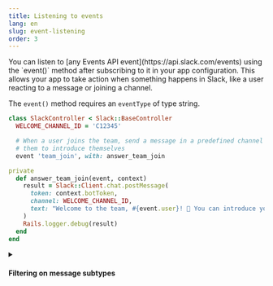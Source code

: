 ```yaml
---
title: Listening to events
lang: en
slug: event-listening
order: 3
---
```

<div class="primary-wrapper" markdown="1">
  <div class="section-description" markdown="1">
You can listen to [any Events API event](https://api.slack.com/events) using the
`event()` method after subscribing to it in your app configuration. This allows
your app to take action when something happens in Slack, like a user reacting to
a message or joining a channel.

The `event()` method requires an `eventType` of type string.
  </div>

```ruby
class SlackController < Slack::BaseController
  WELCOME_CHANNEL_ID = 'C12345'

  # When a user joins the team, send a message in a predefined channel asking
  # them to introduce themselves
  event 'team_join', with: answer_team_join

private
  def answer_team_join(event, context)
    result = Slack::Client.chat.postMessage(
      token: context.botToken,
      channel: WELCOME_CHANNEL_ID,
      text: "Welcome to the team, #{event.user}! 🎉 You can introduce yourself in this channel."
    )
    Rails.logger.debug(result)
  end
end
```
</div>


<details class="secondary-wrapper">
  <summary class="section-head">
    <h4>Filtering on message subtypes</h4>
  </summary>

  <div class="details-content" markdown="1">

<div class="section-description" markdown="1">
A `message()` listener is equivalent to `event('message')`

You can filter on subtypes of events by using the built-in `matchEventSubtype()`
middleware. Common message subtypes like `bot_message` and `message_replied` can
be found [on the message event page][message-subtypes].
</div>

```ruby
# Matches all messages from bot users
message subtype('bot_message') do |message|
  Rails.logger.debug("The bot user #{message.user} said #{message.text}")
end
```
</div>
</details>

[message-subtypes]: https://api.slack.com/events/message#message_subtypes
